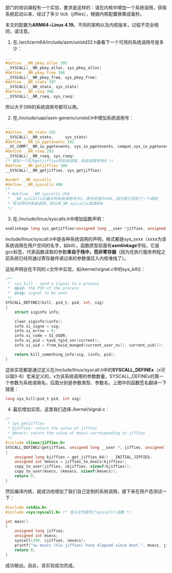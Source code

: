 部门的培训课程有一个实验，要求是这样的：请在内核中增加一个系统调用，获取系统启动以来，经过了多少 tick（jiffies），根据内核配置换算成毫秒。

本文的配置为**ARM64**+**Linux 4.19**。不同的架构以及内核版本，过程不完全相同，请注意。

1. 在./arch/arm64/include/asm/unistd32.h查看下一个可用的系统调用号是多少：

```c
...
#define __NR_pkey_alloc 395
__SYSCALL(__NR_pkey_alloc, sys_pkey_alloc)
#define __NR_pkey_free 396
__SYSCALL(__NR_pkey_free, sys_pkey_free)
#define __NR_statx 397
__SYSCALL(__NR_statx, sys_statx)
#define __NR_rseq 398
__SYSCALL(__NR_rseq, sys_rseq)
```

所以大于398的系统调用号都可以用。

2. 在./include/uapi/asm-generic/unistd.h中增加系统调用号：

```c
...
#define __NR_statx 291
__SYSCALL(__NR_statx,     sys_statx)
#define __NR_io_pgetevents 292
__SC_COMP(__NR_io_pgetevents, sys_io_pgetevents, compat_sys_io_pgetevents)
#define __NR_rseq 293
__SYSCALL(__NR_rseq, sys_rseq)
/* 增加一个名为getjiffies的系统调用，系统调用号399 */
#define __NR_getjiffies 399
__SYSCALL(__NR_getjiffies, sys_getjiffies)

#undef __NR_syscalls
#define __NR_syscalls 400
/*
 * #define __NR_syscalls 294
 * __NR_syscalls比最大的系统调用号大1。原先的值为294，因为我们添加了一个调用
 * 号为399的系统调用，所以将_NR_syscalls改成400
 */
```

3. 在./include/linux/syscalls.h中增加函数声明：

```c
asmlinkage long sys_getjiffies(unsigned long __user *jiffies, unsigned int __user *msecs);
```

include/linux/syscall.h中是各种系统调用的声明，格式都是sys_xxxx（xxxx为该系统调用在用户空间的名字，如kill）。函数原型前面有**asmlinkage**字段，它是gcc标签，代表函数读取的参数**来自于栈中，而非寄存器**（因为在执行服务例程之前系统已经将通过寄存器传递过来的参数值压入内核堆栈了）。

这些声明会在不同的.c文件中实现，如/kernel/signal.c中的sys_kill()：

```c
/**
 *  sys_kill - send a signal to a process
 *  @pid: the PID of the process
 *  @sig: signal to be sent
 */
SYSCALL_DEFINE2(kill, pid_t, pid, int, sig)
{
	struct siginfo info;

	clear_siginfo(&info);
	info.si_signo = sig;
	info.si_errno = 0;
	info.si_code = SI_USER;
	info.si_pid = task_tgid_vnr(current);
	info.si_uid = from_kuid_munged(current_user_ns(), current_uid());

	return kill_something_info(sig, &info, pid);
}
```

这些实现都是通过定义在/include/linux/syscall.h中的**SYSCALL_DEFINEx**（x可以取0-6）宏来定义的，x为该系统调用的参数数量，SYSCALL_DEFINEx的第一个参数为系统调用名，后面分别是参数类型、参数名，上图中的函数签名翻译一下就是：

```c
long sys_kill(pid_t pid, int sig)
```

4. 最后增加实现，这里我们选择./kernel/signal.c：

```c
/*
 * sys_getjiffies 
 * @jiffies: return the value of jiffies
 * @msecs: return the value of msecs corresponding to jiffies
 */
#include <linux/jiffies.h>
SYSCALL_DEFINE2(getjiffies, unsigned long __user *, jiffies, unsigned int __user *, msecs)
{
	unsigned long kjiffies = get_jiffies_64() - INITIAL_JIFFIES;
	unsigned int kmsecs = jiffies_to_msecs(kjiffies);
	copy_to_user(jiffies, &kjiffies, sizeof(kjiffies));
	copy_to_user(msecs, &kmsecs, sizeof(kmsecs));
	return 0;
}
```

然后编译内核，就成功地增加了我们自己定制的系统调用，接下来在用户态测试一下：

```c
#include <stdio.h>
#include <sys/syscall.h> /* 该头文件提供了syscall()函数 */

int main()
{
    unsigned long jiffies;
    unsigned int msecs;
    syscall(399, &jiffies, &msecs);
    printf("%u msecs (%lu jiffies) have elapsed since boot.", msecs, jiffies);
    return 0;
}
```

成功输出。自此，该实验成功完成。